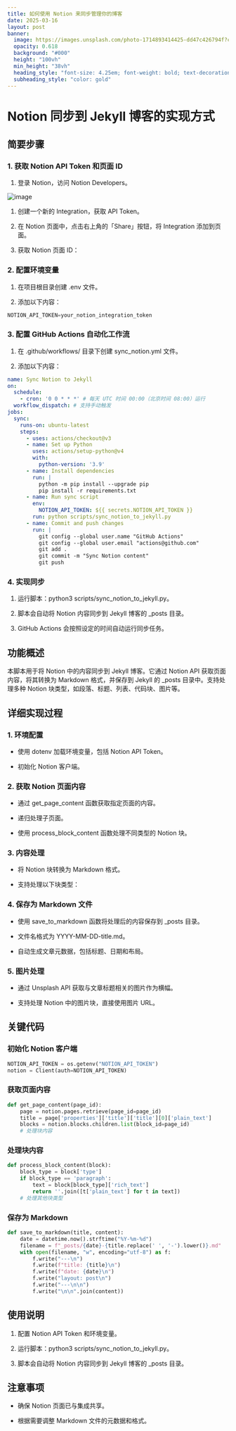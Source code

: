 ```yaml
---
title: 如何使用 Notion 来同步管理你的博客
date: 2025-03-16
layout: post
banner:
  image: https://images.unsplash.com/photo-1714893414425-dd47c426794f?crop=entropy&cs=tinysrgb&fit=max&fm=jpg&ixid=M3w2OTIwMzJ8MHwxfHJhbmRvbXx8fHx8fHx8fDE3NDIxNTY0MjF8&ixlib=rb-4.0.3&q=80&w=1080
  opacity: 0.618
  background: "#000"
  height: "100vh"
  min_height: "38vh"
  heading_style: "font-size: 4.25em; font-weight: bold; text-decoration: underline"
  subheading_style: "color: gold"
---
```


# Notion 同步到 Jekyll 博客的实现方式

## 简要步骤

### 1. 获取 Notion API Token 和页面 ID

1. 登录 Notion，访问 Notion Developers。

![image](https://prod-files-secure.s3.us-west-2.amazonaws.com/a7a0cc5a-89b9-4cda-8686-1fba0ca52f40/d19c1afe-dea5-4312-9333-786b0ba83054/image.png?X-Amz-Algorithm=AWS4-HMAC-SHA256&X-Amz-Content-Sha256=UNSIGNED-PAYLOAD&X-Amz-Credential=ASIAZI2LB466SKWPC6MJ%2F20250316%2Fus-west-2%2Fs3%2Faws4_request&X-Amz-Date=20250316T202021Z&X-Amz-Expires=3600&X-Amz-Security-Token=IQoJb3JpZ2luX2VjENz%2F%2F%2F%2F%2F%2F%2F%2F%2F%2FwEaCXVzLXdlc3QtMiJHMEUCIQCP1MJKcVhcBhiO5QGsFwVoJwYHLyLtYoxBpFl3H7NAiQIgPkkypzL0Qe6VdyLrt8Q3DZN1cwUdS7FFWAIG0ePLJA8q%2FwMINRAAGgw2Mzc0MjMxODM4MDUiDO4QL2nt%2BayN%2Bhk%2FSCrcA3a5YUadZZvfdqBxAgEzwnzC5M9x1ujVd4p%2FgrDSqgnjfHXJAwF1Gmd4g33UExNV4wDNhsriac6Q5mKMGvC3MaV0KIAcH%2BnXDMhRUuoxDcxuvXSE%2FuUk6XwGgz5EkJk1kSXWQxXH4ks3jIhOUH7u9v6mpzEp24xeVOkaCWmpkI2K7im3m6e0LhdCFiNDE9TuJ0nTqL2YxrIElDnp73oehyTJdulUNQiazlSDASlBjaLjPkGSqT23uDL1BwuYZxUZvSu%2F4NzypwzIuki8vK69msP1BkK%2B14hnjW%2BjivI0vD6Vj2UfItu0hB7PQihpxCgvJCoCE1Fm1Pj9BPZWBEIuxPHd87El1r6drmSKBXZxPmrpc%2F3XTPPsgZ1yccrCJ%2BMr1aUasArun8nSUdLs%2BQTRj10wbOVbUupnZcmC%2BqpQDeFULacF3KPNvQmZjFr3XfjBLUrS2KcYXul405EsbN6yxSJe4IMCsCDDGKv6VgDlk6627UYvCat5sKRuw2JjHabJ4ygw0EXbC%2FVXFXyiFAmuRFJtWi7izKzM1yVBtAKm5BOuEZbhZTJT7QBSz2Vclhxv1P%2FSY4sfMQu0oCz5rjF7a3pDSYDbQFLuYkvX%2FcY06KNLDqPnaalWLWJavty8MNLc3L4GOqUBehO54bOd1YL0UJNqPvMD2lvGfAo7E5UURyrl%2BTSV4FJ7QTH8xQLpnPe%2B%2FXjrQ%2FsgoyNvYIutQ3F78gMUdETR6kpGU04KIQFlM0ueSrMwQsxJd%2F69CyrKPQxbjfvgbvR0ji2223MMfwm%2FzxIqD9kiN3JjqBFo9PXY%2FU08VTF%2FZZ8KDrQ8z%2FMEjc4EVB6niJiJ3V41M%2B%2BSvkc7FG1Rp5bZlb9Kvjwl&X-Amz-Signature=08c065393b9240a51f2f6169c5c43b9bbe68699811d10652e500f7d7fde63987&X-Amz-SignedHeaders=host&x-id=GetObject)

1. 创建一个新的 Integration，获取 API Token。

1. 在 Notion 页面中，点击右上角的「Share」按钮，将 Integration 添加到页面。

1. 获取 Notion 页面 ID：


### 2. 配置环境变量

1. 在项目根目录创建 .env 文件。

1. 添加以下内容：

```javascript
NOTION_API_TOKEN=your_notion_integration_token
```

### 3. 配置 GitHub Actions 自动化工作流

1. 在 .github/workflows/ 目录下创建 sync_notion.yml 文件。

1. 添加以下内容：

```yaml
name: Sync Notion to Jekyll
on:
  schedule:
    - cron: '0 0 * * *' # 每天 UTC 时间 00:00（北京时间 08:00）运行
  workflow_dispatch: # 支持手动触发
jobs:
  sync:
    runs-on: ubuntu-latest
    steps:
      - uses: actions/checkout@v3
      - name: Set up Python
        uses: actions/setup-python@v4
        with:
          python-version: '3.9'
      - name: Install dependencies
        run: |
          python -m pip install --upgrade pip
          pip install -r requirements.txt
      - name: Run sync script
        env:
          NOTION_API_TOKEN: ${{ secrets.NOTION_API_TOKEN }}
        run: python scripts/sync_notion_to_jekyll.py
      - name: Commit and push changes
        run: |
          git config --global user.name "GitHub Actions"
          git config --global user.email "actions@github.com"
          git add .
          git commit -m "Sync Notion content"
          git push
```

### 4. 实现同步

1. 运行脚本：python3 scripts/sync_notion_to_jekyll.py。

1. 脚本会自动将 Notion 内容同步到 Jekyll 博客的 _posts 目录。

1. GitHub Actions 会按照设定的时间自动运行同步任务。

## 功能概述

本脚本用于将 Notion 中的内容同步到 Jekyll 博客。它通过 Notion API 获取页面内容，将其转换为 Markdown 格式，并保存到 Jekyll 的 _posts 目录中。支持处理多种 Notion 块类型，如段落、标题、列表、代码块、图片等。

## 详细实现过程

### 1. 环境配置

- 使用 dotenv 加载环境变量，包括 Notion API Token。

- 初始化 Notion 客户端。

### 2. 获取 Notion 页面内容

- 通过 get_page_content 函数获取指定页面的内容。

- 递归处理子页面。

- 使用 process_block_content 函数处理不同类型的 Notion 块。

### 3. 内容处理

- 将 Notion 块转换为 Markdown 格式。

- 支持处理以下块类型：


### 4. 保存为 Markdown 文件

- 使用 save_to_markdown 函数将处理后的内容保存到 _posts 目录。

- 文件名格式为 YYYY-MM-DD-title.md。

- 自动生成文章元数据，包括标题、日期和布局。

### 5. 图片处理

- 通过 Unsplash API 获取与文章标题相关的图片作为横幅。

- 支持处理 Notion 中的图片块，直接使用图片 URL。

## 关键代码

### 初始化 Notion 客户端

```python
NOTION_API_TOKEN = os.getenv("NOTION_API_TOKEN")
notion = Client(auth=NOTION_API_TOKEN)
```

### 获取页面内容

```python
def get_page_content(page_id):
    page = notion.pages.retrieve(page_id=page_id)
    title = page['properties']['title']['title'][0]['plain_text']
    blocks = notion.blocks.children.list(block_id=page_id)
    # 处理块内容
```

### 处理块内容

```python
def process_block_content(block):
    block_type = block['type']
    if block_type == 'paragraph':
        text = block[block_type]['rich_text']
        return ''.join([t['plain_text'] for t in text])
    # 处理其他块类型
```

### 保存为 Markdown

```python
def save_to_markdown(title, content):
    date = datetime.now().strftime("%Y-%m-%d")
    filename = f"_posts/{date}-{title.replace(' ', '-').lower()}.md"
    with open(filename, "w", encoding="utf-8") as f:
        f.write("---\n")
        f.write(f"title: {title}\n")
        f.write(f"date: {date}\n")
        f.write("layout: post\n")
        f.write("---\n\n")
        f.write("\n\n".join(content))
```

## 使用说明

1. 配置 Notion API Token 和环境变量。

1. 运行脚本：python3 scripts/sync_notion_to_jekyll.py。

1. 脚本会自动将 Notion 内容同步到 Jekyll 博客的 _posts 目录。

## 注意事项

- 确保 Notion 页面已与集成共享。

- 根据需要调整 Markdown 文件的元数据和格式。
